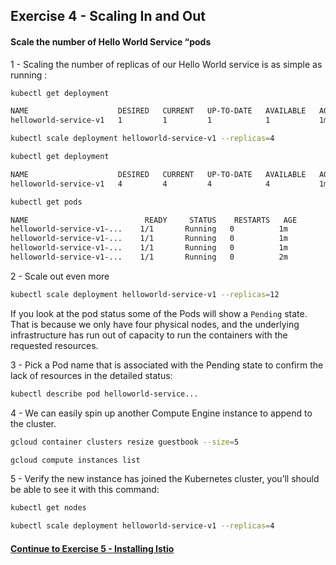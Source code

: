 ## Exercise 4 - Scaling In and Out

#### Scale the number of Hello World Service “pods

1 - Scaling the number of replicas of our Hello World service is as simple as running :

```sh
kubectl get deployment

NAME                    DESIRED   CURRENT   UP-TO-DATE   AVAILABLE   AGE
helloworld-service-v1   1         1         1            1           1m
```

```sh
kubectl scale deployment helloworld-service-v1 --replicas=4
```

```sh
kubectl get deployment

NAME                    DESIRED   CURRENT   UP-TO-DATE   AVAILABLE   AGE
helloworld-service-v1   4         4         4            4           1m
```

```sh
kubectl get pods

NAME                          READY     STATUS    RESTARTS   AGE
helloworld-service-v1-...    1/1       Running   0          1m
helloworld-service-v1-...    1/1       Running   0          1m
helloworld-service-v1-...    1/1       Running   0          1m
helloworld-service-v1-...    1/1       Running   0          2m
```

2 - Scale out even more

```sh
kubectl scale deployment helloworld-service-v1 --replicas=12
```

If you look at the pod status some of the Pods will show a `Pending` state.  That is because we only have four physical nodes, and the underlying infrastructure has run out of capacity to run the containers with the requested resources.

3 - Pick a Pod name that is associated with the Pending state to confirm the lack of resources in the detailed status:

```sh
kubectl describe pod helloworld-service...
```

4 - We can easily spin up another Compute Engine instance to append to the cluster.

```sh
gcloud container clusters resize guestbook --size=5
```
```sh
gcloud compute instances list
```

5 - Verify the new instance has joined the Kubernetes cluster, you’ll should be able to see it with this command:

```sh
kubectl get nodes
```
```sh
kubectl scale deployment helloworld-service-v1 --replicas=4
```

#### [Continue to Exercise 5 - Installing Istio](../exercise-5/README.md)
